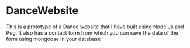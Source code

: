# DanceWebsite
This is a prototype of a Dance website that I have built using Node.Js and Pug.
It also has a contact form from which you can save the data of the form using mongoose in your database

